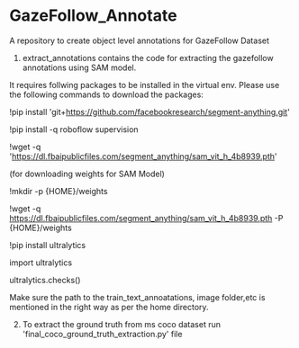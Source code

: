 # GazeFollow_Annotate
A repository to create object level annotations for GazeFollow Dataset

1. extract_annotations contains the code for extracting the gazefollow annotations using SAM model.

It requires follwing packages to be installed in the virtual env. Please use the following commands to download the packages:

!pip install 'git+https://github.com/facebookresearch/segment-anything.git'

!pip install -q roboflow supervision

!wget -q 'https://dl.fbaipublicfiles.com/segment_anything/sam_vit_h_4b8939.pth'

(for downloading weights for SAM Model)

!mkdir -p {HOME}/weights

!wget -q https://dl.fbaipublicfiles.com/segment_anything/sam_vit_h_4b8939.pth -P {HOME}/weights 


!pip install ultralytics

import ultralytics

ultralytics.checks()

Make sure the path to the train_text_annoatations, image folder,etc is mentioned in the right way as per the home directory.

2. To extract the ground truth from ms coco dataset run 'final_coco_ground_truth_extraction.py' file
